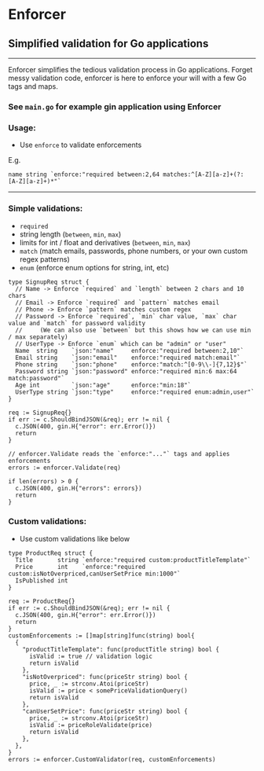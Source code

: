 # Enforcer
## Simplified validation for Go applications

---

<WIP>

Enforcer simplifies the tedious validation process in Go applications. Forget messy validation code, enforcer is here to enforce your will with a few Go tags and maps.


### See `main.go` for example gin application using Enforcer

### Usage:
- Use ``enforce`` to validate enforcements

E.g. 
```
name string `enforce:"required between:2,64 matches:^[A-Z][a-z]+(?: [A-Z][a-z]+)*"`
```  

---

### Simple validations:
- `required`
- string length (`between`, `min`, `max`)
- limits for int / float and derivatives (`between`, `min`, `max`)
- `match` (match emails, passwords, phone numbers, or your own custom regex patterns)
- `enum` (enforce enum options for string, int, etc)

```
type SignupReq struct {
  // Name -> Enforce `required` and `length` between 2 chars and 10 chars
  // Email -> Enforce `required` and `pattern` matches email
  // Phone -> Enforce `pattern` matches custom regex
  // Password -> Enforce `required`, `min` char value, `max` char value and `match` for password validity
  //     (We can also use `between` but this shows how we can use min / max separately)
  // UserType -> Enforce `enum` which can be "admin" or "user"
  Name  string    `json:"name"     enforce:"required between:2,10"`
  Email string    `json:"email"    enforce:"required match:email"`
  Phone string    `json:"phone"    enforce:"match:^[0-9\\-]{7,12}$"`
  Password string `json:"password" enforce:"required min:6 max:64 match:password"`
  Age int         `json:"age"      enforce:"min:18"`
  UserType string `json:"type"     enforce:"required enum:admin,user"`
}
```

```
req := SignupReq{}
if err := c.ShouldBindJSON(&req); err != nil {
  c.JSON(400, gin.H{"error": err.Error()})
  return
}

// enforcer.Validate reads the `enforce:"..."` tags and applies enforcements
errors := enforcer.Validate(req)

if len(errors) > 0 {
  c.JSON(400, gin.H{"errors": errors})
  return
}
```

### Custom validations:
- Use custom validations like below

```
type ProductReq struct {
  Title       string `enforce:"required custom:productTitleTemplate"`
  Price       int    `enforce:"required custom:isNotOverpriced,canUserSetPrice min:1000"`
  IsPublished int
}	
```

```
req := ProductReq{}
if err := c.ShouldBindJSON(&req); err != nil {
  c.JSON(400, gin.H{"error": err.Error()})
  return
}
customEnforcements := []map[string]func(string) bool{
  {
    "productTitleTemplate": func(productTitle string) bool {
      isValid := true // validation logic
      return isValid
    },
    "isNotOverpriced": func(priceStr string) bool {
      price, _ := strconv.Atoi(priceStr)
      isValid := price < somePriceValidationQuery()
      return isValid
    },
    "canUserSetPrice": func(priceStr string) bool {
      price, _ := strconv.Atoi(priceStr)
      isValid := priceRoleValidate(price)
      return isValid
    },
  },
}
errors := enforcer.CustomValidator(req, customEnforcements)
```
